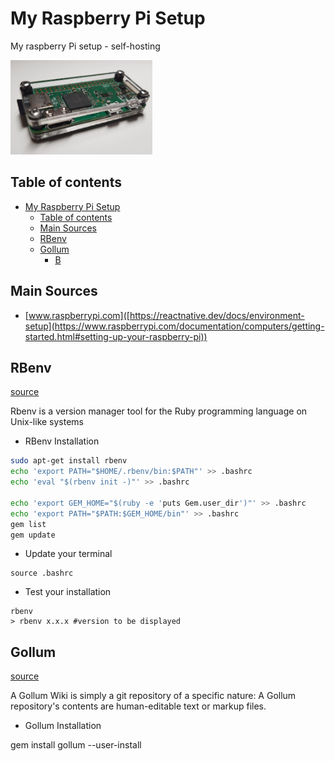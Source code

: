 # My Raspberry Pi Setup

My raspberry Pi setup - self-hosting

<img src="./raspberrypi.webp" width="45%" alt="webp raspberry pi picture">

## Table of contents

- [My Raspberry Pi Setup](#my-raspberry-pi-setup)
  - [Table of contents](#table-of-contents)
  - [Main Sources](#main-sources)
  - [RBenv](#rbenv)
  - [Gollum](#gollum)
    - [B](#B)

## Main Sources

- [www.raspberrypi.com]([https://reactnative.dev/docs/environment-setup](https://www.raspberrypi.com/documentation/computers/getting-started.html#setting-up-your-raspberry-pi))

## RBenv

[source](https://dev.to/konyu/installing-the-latest-version-of-ruby-on-raspberry-pi-3ofk)

Rbenv is a version manager tool for the Ruby programming language on Unix-like systems

* RBenv Installation

```bash
sudo apt-get install rbenv
echo 'export PATH="$HOME/.rbenv/bin:$PATH"' >> .bashrc
echo 'eval "$(rbenv init -)"' >> .bashrc

echo 'export GEM_HOME="$(ruby -e 'puts Gem.user_dir')"' >> .bashrc
echo 'export PATH="$PATH:$GEM_HOME/bin"' >> .bashrc
gem list
gem update
```

* Update your terminal

```
source .bashrc
```

* Test your installation

```
rbenv
> rbenv x.x.x #version to be displayed
```

## Gollum

[source](https://www.themoderncoder.com/install-and-configure-gollum-wiki-on-raspberry-pi/)

A Gollum Wiki is simply a git repository of a specific nature: A Gollum repository's contents are human-editable text or markup files.

* Gollum Installation

gem install gollum --user-install
